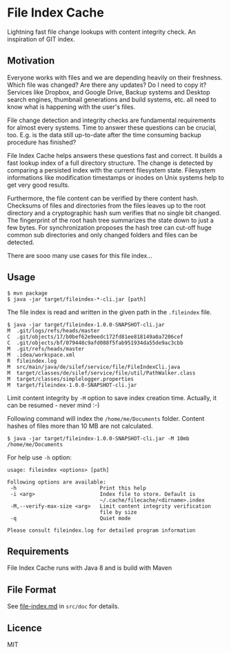 # File Index Cache

Lightning fast file change lookups with content integrity check. An inspiration of
GIT index.

## Motivation
 
Everyone works with files and we are depending heavily on their freshness. Which
file was changed? Are there any updates? Do I need to copy it? Services like Dropbox,
and Google Drive, Backup systems and Desktop search engines, thumbnail generations 
and build systems, etc. all need to know what is happening with the user's files. 

File change detection and integrity checks are fundamental requirements for 
almost every systems. Time to answer these questions can be crucial, too. E.g. is
the data still up-to-date after the time consuming backup procedure has finished?

File Index Cache helps answers these questions fast and correct. It builds a fast 
lookup index of a full directory structure. The change is detected by comparing
a persisted index with the current filesystem state. Filesystem informations like
modification timestamps or inodes on Unix systems help to get very good results.

Furthermore, the file content can be verified by there content hash. Checksums of
files and directories from the files leaves up to the root directory and a
cryptographic hash sum verifies that no single bit changed. The fingerprint of 
the root hash tree summarizes the state down to just a few bytes. 
For synchronization proposes the hash tree can cut-off huge common sub directories 
and only changed folders and files can be detected.

There are sooo many use cases for this file index...

## Usage

    $ mvn package
    $ java -jar target/fileindex-*-cli.jar [path]
    
The file index is read and written in the given path in the `.fileindex` file.

    $ java -jar target/fileindex-1.0.0-SNAPSHOT-cli.jar 
    M  .git/logs/refs/heads/master
    C  .git/objects/17/b0bef62e9eedc172fd81ee818149a0a7206cef
    C  .git/objects/bf/079448c9afd088f5fab951934da55de9ac3cbb
    M  .git/refs/heads/master
    M  .idea/workspace.xml
    R  fileindex.log
    M  src/main/java/de/silef/service/file/FileIndexCli.java
    M  target/classes/de/silef/service/file/util/PathWalker.class
    M  target/classes/simplelogger.properties
    M  target/fileindex-1.0.0-SNAPSHOT-cli.jar

Limit content integrity by `-M` option to save index creation time. Actually, it
can be resumed - never mind :-)

Following command will index the `/home/me/Documents` folder. Content hashes of 
files more than 10 MB are not calculated. 

    $ java -jar target/fileindex-1.0.0-SNAPSHOT-cli.jar -M 10mb /home/me/Documents

For help use `-h` option:
 
    usage: fileindex <options> [path]
    
    Following options are available:
     -h                           Print this help
     -i <arg>                     Index file to store. Default is
                                  ~/.cache/filecache/<dirname>.index
     -M,--verify-max-size <arg>   Limit content integrity verification 
                                  file by size
     -q                           Quiet mode
    
    Please consult fileindex.log for detailed program information

## Requirements

File Index Cache runs with Java 8 and is build with Maven

## File Format

See [file-index.md](src/doc/file-index.md) in `src/doc` for details.

## Licence

MIT